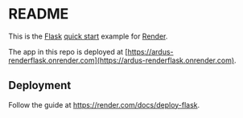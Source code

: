 # README

This is the [Flask](http://flask.pocoo.org/) [quick start](http://flask.pocoo.org/docs/1.0/quickstart/#a-minimal-application) example for [Render](https://render.com).

The app in this repo is deployed at [https://ardus-renderflask.onrender.com](https://ardus-renderflask.onrender.com).

## Deployment

Follow the guide at https://render.com/docs/deploy-flask.
